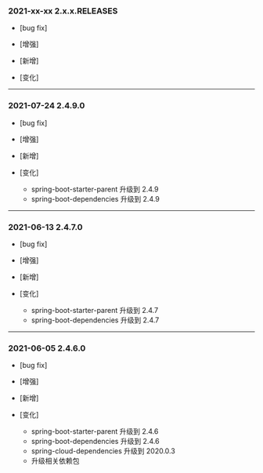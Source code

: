 ### 2021-xx-xx 2.x.x.RELEASES

- [bug fix]

- [增强]
    
- [新增]

- [变化]

---

### 2021-07-24 2.4.9.0

- [bug fix]

- [增强]
    
- [新增]

- [变化]
  - spring-boot-starter-parent 升级到 2.4.9
  - spring-boot-dependencies 升级到 2.4.9

---

### 2021-06-13 2.4.7.0

- [bug fix]

- [增强]
    
- [新增]

- [变化]
  - spring-boot-starter-parent 升级到 2.4.7
  - spring-boot-dependencies 升级到 2.4.7

---

### 2021-06-05 2.4.6.0

- [bug fix]

- [增强]
    
- [新增]

- [变化]
    - spring-boot-starter-parent 升级到 2.4.6
    - spring-boot-dependencies 升级到 2.4.6
    - spring-cloud-dependencies 升级到 2020.0.3
    - 升级相关依赖包
  